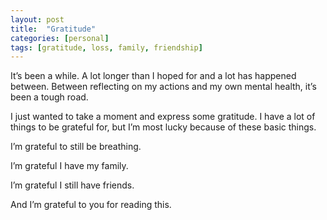 ```yaml
---
layout: post
title:  "Gratitude"
categories: [personal]
tags: [gratitude, loss, family, friendship]
---
```


It’s been a while. A lot longer than I hoped for and a lot has happened between. Between reflecting on my actions and my own mental health, it’s been a tough road.

I just wanted to take a moment and express some gratitude. I have a lot of things to be grateful for, but I’m most lucky because of these basic things.

I’m grateful to still be breathing.

I’m grateful I have my family.

I’m grateful I still have friends.

And I’m grateful to you for reading this.
